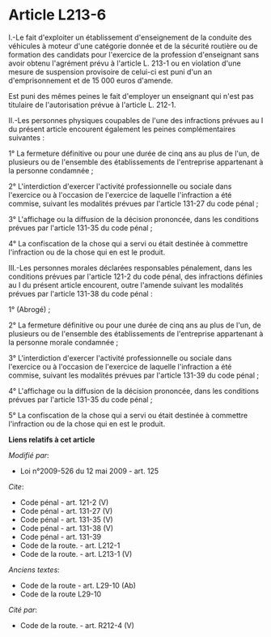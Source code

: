 # Article L213-6

I.-Le fait d'exploiter un établissement d'enseignement de la conduite des véhicules à moteur d'une catégorie donnée et de la
sécurité routière ou de formation des candidats pour l'exercice de la profession d'enseignant sans avoir obtenu l'agrément
prévu à l'article L. 213-1 ou en violation d'une mesure de suspension provisoire de celui-ci est puni d'un an
d'emprisonnement et de 15 000 euros d'amende. 

Est puni des mêmes peines le fait d'employer un enseignant qui n'est pas titulaire de l'autorisation prévue à l'article L.
212-1. 

II.-Les personnes physiques coupables de l'une des infractions prévues au I du présent article encourent également les peines
complémentaires suivantes : 

1° La fermeture définitive ou pour une durée de cinq ans au plus de l'un, de plusieurs ou de l'ensemble des établissements de
l'entreprise appartenant à la personne condamnée ; 

2° L'interdiction d'exercer l'activité professionnelle ou sociale dans l'exercice ou à l'occasion de l'exercice de laquelle
l'infraction a été commise, suivant les modalités prévues par l'article 131-27 du code pénal ; 

3° L'affichage ou la diffusion de la décision prononcée, dans les conditions prévues par l'article 131-35 du code pénal ; 

4° La confiscation de la chose qui a servi ou était destinée à commettre l'infraction ou de la chose qui en est le produit. 

III.-Les personnes morales déclarées responsables pénalement, dans les conditions prévues par l'article 121-2 du code pénal,
des infractions définies au I du présent article encourent, outre l'amende suivant les modalités prévues par l'article 131-38
du code pénal : 

1° (Abrogé) ; 

2° La fermeture définitive ou pour une durée de cinq ans au plus de l'un, de plusieurs ou de l'ensemble des établissements de
l'entreprise appartenant à la personne morale condamnée ; 

3° L'interdiction d'exercer l'activité professionnelle ou sociale dans l'exercice ou à l'occasion de l'exercice de laquelle
l'infraction a été commise, suivant les modalités prévues par l'article 131-39 du code pénal ; 

4° L'affichage ou la diffusion de la décision prononcée, dans les conditions prévues par l'article 131-35 du code pénal ; 

5° La confiscation de la chose qui a servi ou était destinée à commettre l'infraction ou de la chose qui en est le produit.

**Liens relatifs à cet article**

_Modifié par_:

  - Loi n°2009-526 du 12 mai 2009 - art. 125

_Cite_:

  - Code pénal - art. 121-2 (V)
  - Code pénal - art. 131-27 (V)
  - Code pénal - art. 131-35 (V)
  - Code pénal - art. 131-38 (V)
  - Code pénal - art. 131-39
  - Code de la route. - art. L212-1
  - Code de la route. - art. L213-1 (V)

_Anciens textes_:

  - Code de la route - art. L29-10 (Ab)
  - Code de la route L29-10

_Cité par_:

  - Code de la route. - art. R212-4 (V)
